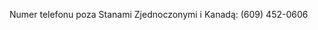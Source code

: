 <Token xmlns:xlink="http://www.w3.org/1999/xlink">Numer telefonu poza Stanami Zjednoczonymi i Kanadą: (609) 452-0606</Token>

<!--HONumber=May16_HO1-->


